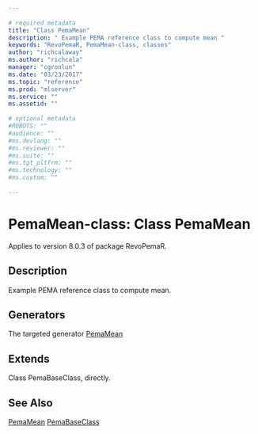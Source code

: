```yaml
--- 
 
# required metadata 
title: "Class PemaMean" 
description: " Example PEMA reference class to compute mean " 
keywords: "RevoPemaR, PemaMean-class, classes" 
author: "richcalaway"
ms.author: "richcala" 
manager: "cgronlun" 
ms.date: "03/23/2017" 
ms.topic: "reference" 
ms.prod: "mlserver" 
ms.service: "" 
ms.assetid: "" 
 
# optional metadata 
#ROBOTS: "" 
#audience: "" 
#ms.devlang: "" 
#ms.reviewer: "" 
#ms.suite: "" 
#ms.tgt_pltfrm: "" 
#ms.technology: "" 
#ms.custom: "" 
 
--- 
```

 
 
 
 # PemaMean-class: Class PemaMean

 Applies to version 8.0.3 of package RevoPemaR.
 
 ## Description
 
Example PEMA reference class to compute mean.
 
 
 ## Generators 

 
The targeted generator [PemaMean](pemamean.md)

 
 ## Extends 

 
Class PemaBaseClass, directly.
 
 

 
 
 
 ## See Also
 
[PemaMean](pemamean.md)
[PemaBaseClass](pemabaseclass.md)
   
 
